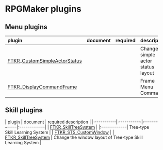 # RPGMaker plugins

## Menu plugins

| plugin     | document    | required |description  |
|:-----------|:-----------:|:-------------|:-------------|
| [FTKR_CustomSimpleActorStatus](FTKR_CustomSimpleActorStatus.js) | | | Change the simple actor status layout |
| [FTKR_DisplayCommandFrame](FTKR_DisplayCommandFrame.js) | | | Frame Menu Command |

## Skill plugins

| plugin     | document    | required  description  |
|:-----------|:-----------:|:-------------|:-------------|
| [FTKR_SkillTreeSystem](FTKR_SkillTreeSystem.js) | |:-------------| Tree-type Skill Learning System |
| [FTKR_STS_CustomWindow](FTKR_STS_CustomWindow.js) | | [FTKR_SkillTreeSystem](FTKR_SkillTreeSystem.js) | Change the window layout of Tree-type Skill Learning System |
